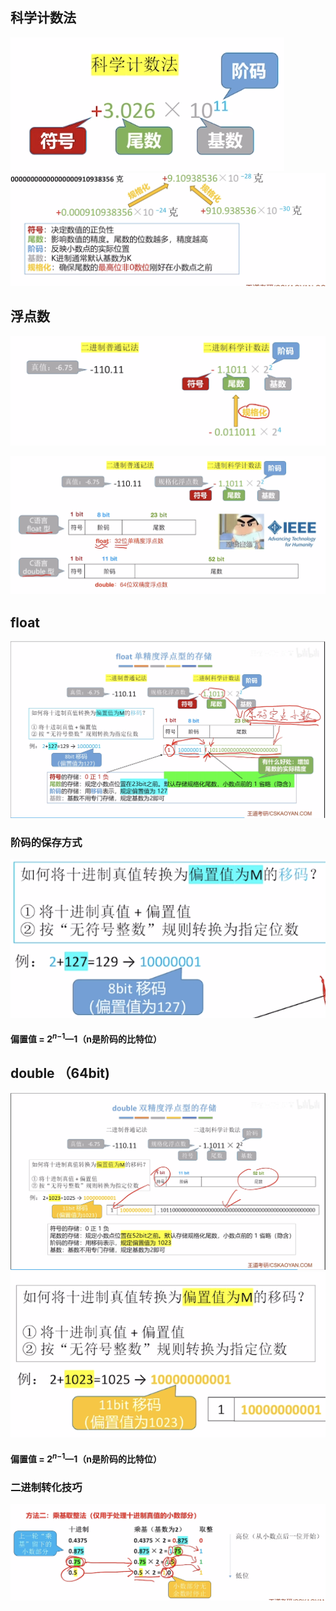 

## 科学计数法
![输入图片说明](/imgs/2025-08-04/6woiaIutcc4PygFo.png)
![输入图片说明](/imgs/2025-08-04/aaLaqsduDRBOnaU5.png)

## 浮点数
![输入图片说明](/imgs/2025-08-04/nj7aXfGvoSRZYFn6.png)

![输入图片说明](/imgs/2025-08-04/RqnxalD6WRL4I05z.png)
## float
![输入图片说明](/imgs/2025-08-04/54VkyqpFNS8sMgJH.png)
### 阶码的保存方式
![输入图片说明](/imgs/2025-08-04/yKdUAhONGsLGaWmp.png)
#### 偏置值	=	2$^n$$^-$$^1$—1（n是阶码的比特位）

## double （64bit)
![输入图片说明](/imgs/2025-08-04/2xXggVSccur8t9uk.png)
![输入图片说明](/imgs/2025-08-04/6x1GRyG4qtHsxm4t.png)
#### 偏置值	=	2$^n$$^-$$^1$—1（n是阶码的比特位）

### 二进制转化技巧
![输入图片说明](/imgs/2025-08-04/CNrduMJ53Sjhx7eE.png)
<!--stackedit_data:
eyJoaXN0b3J5IjpbLTcyOTAwMjUxNSw4ODM4MDYzMjUsLTE2NT
E2Mzk0ODgsNDQwOTA1NjE5XX0=
-->